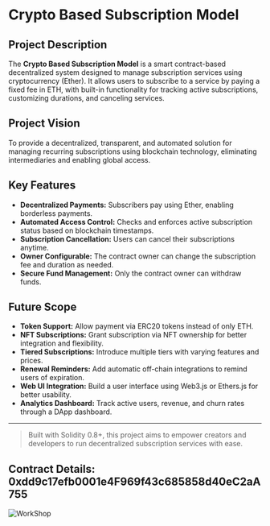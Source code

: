 # Crypto Based Subscription Model

## Project Description

The **Crypto Based Subscription Model** is a smart contract-based decentralized system designed to manage subscription services using cryptocurrency (Ether). It allows users to subscribe to a service by paying a fixed fee in ETH, with built-in functionality for tracking active subscriptions, customizing durations, and canceling services.

## Project Vision

To provide a decentralized, transparent, and automated solution for managing recurring subscriptions using blockchain technology, eliminating intermediaries and enabling global access.

## Key Features

- **Decentralized Payments:** Subscribers pay using Ether, enabling borderless payments.
- **Automated Access Control:** Checks and enforces active subscription status based on blockchain timestamps.
- **Subscription Cancellation:** Users can cancel their subscriptions anytime.
- **Owner Configurable:** The contract owner can change the subscription fee and duration as needed.
- **Secure Fund Management:** Only the contract owner can withdraw funds.

## Future Scope

- **Token Support:** Allow payment via ERC20 tokens instead of only ETH.
- **NFT Subscriptions:** Grant subscription via NFT ownership for better integration and flexibility.
- **Tiered Subscriptions:** Introduce multiple tiers with varying features and prices.
- **Renewal Reminders:** Add automatic off-chain integrations to remind users of expiration.
- **Web UI Integration:** Build a user interface using Web3.js or Ethers.js for better usability.
- **Analytics Dashboard:** Track active users, revenue, and churn rates through a DApp dashboard.

---

> Built with Solidity 0.8+, this project aims to empower creators and developers to run decentralized subscription services with ease.
> 

## Contract Details: 0xdd9c17efb0001e4F969f43c685858d40eC2aA755
![WorkShop](https://github.com/user-attachments/assets/0011b59f-b520-4eb3-a5a3-ed61d15fc752)
